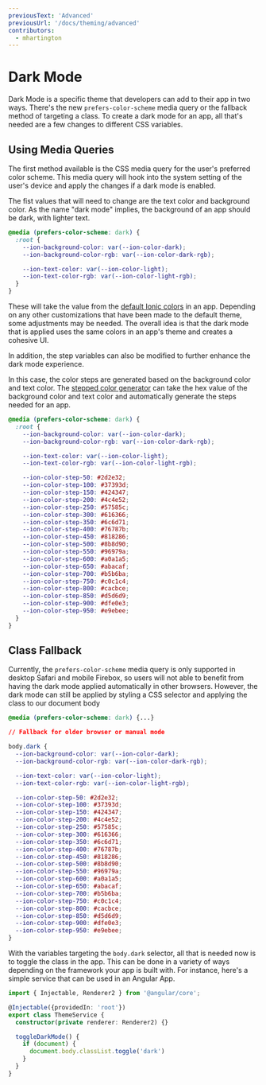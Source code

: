 ```yaml
---
previousText: 'Advanced'
previousUrl: '/docs/theming/advanced'
contributors:
  - mhartington
---
```


# Dark Mode

Dark Mode is a specific theme that developers can add to their app in two ways. There's the new `prefers-color-scheme` media query or the fallback method of targeting a class. To create a dark mode for an app, all that's needed are a few changes to different CSS variables.

## Using Media Queries

The first method available is the CSS media query for the user's preferred color scheme. This media query will hook into the system setting of the user's device and apply the changes if a dark mode is enabled.

The fist values that will need to change are the text color and background color. As the name "dark mode" implies, the background of an app should be dark, with lighter text.

```css
@media (prefers-color-scheme: dark) {
  :root {
    --ion-background-color: var(--ion-color-dark);
    --ion-background-color-rgb: var(--ion-color-dark-rgb);

    --ion-text-color: var(--ion-color-light);
    --ion-text-color-rgb: var(--ion-color-light-rgb);
  }
}
```

These will take the value from the [default Ionic colors](https://ionicframework.com/docs/theming/advanced#colors) in an app. Depending on any other customizations that have been made to the default theme, some adjustments may be needed. The overall idea is that the dark mode that is applied uses the same colors in an app's theme and creates a cohesive UI.

In addition, the step variables can also be modified to further enhance the dark mode experience.

In this case, the color steps are generated based on the background color and text color. The [stepped color generator](/docs/theming/advanced#generate-stepped-color-variables) can take the hex value of the background color and text color and automatically generate the steps needed for an app.

```css
@media (prefers-color-scheme: dark) {
  :root {
    --ion-background-color: var(--ion-color-dark);
    --ion-background-color-rgb: var(--ion-color-dark-rgb);

    --ion-text-color: var(--ion-color-light);
    --ion-text-color-rgb: var(--ion-color-light-rgb);

    --ion-color-step-50: #2d2e32;
    --ion-color-step-100: #37393d;
    --ion-color-step-150: #424347;
    --ion-color-step-200: #4c4e52;
    --ion-color-step-250: #57585c;
    --ion-color-step-300: #616366;
    --ion-color-step-350: #6c6d71;
    --ion-color-step-400: #76787b;
    --ion-color-step-450: #818286;
    --ion-color-step-500: #8b8d90;
    --ion-color-step-550: #96979a;
    --ion-color-step-600: #a0a1a5;
    --ion-color-step-650: #abacaf;
    --ion-color-step-700: #b5b6ba;
    --ion-color-step-750: #c0c1c4;
    --ion-color-step-800: #cacbce;
    --ion-color-step-850: #d5d6d9;
    --ion-color-step-900: #dfe0e3;
    --ion-color-step-950: #e9ebee;
  }
}
```

## Class Fallback

Currently, the `prefers-color-scheme` media query is only supported in desktop Safari and mobile Firebox, so users will not able to benefit from having the dark mode applied automatically in other browsers. However, the dark mode can still be applied by styling a CSS selector and applying the class to our document body

```css
@media (prefers-color-scheme: dark) {...}

// Fallback for older browser or manual mode

body.dark {
  --ion-background-color: var(--ion-color-dark);
  --ion-background-color-rgb: var(--ion-color-dark-rgb);

  --ion-text-color: var(--ion-color-light);
  --ion-text-color-rgb: var(--ion-color-light-rgb);

  --ion-color-step-50: #2d2e32;
  --ion-color-step-100: #37393d;
  --ion-color-step-150: #424347;
  --ion-color-step-200: #4c4e52;
  --ion-color-step-250: #57585c;
  --ion-color-step-300: #616366;
  --ion-color-step-350: #6c6d71;
  --ion-color-step-400: #76787b;
  --ion-color-step-450: #818286;
  --ion-color-step-500: #8b8d90;
  --ion-color-step-550: #96979a;
  --ion-color-step-600: #a0a1a5;
  --ion-color-step-650: #abacaf;
  --ion-color-step-700: #b5b6ba;
  --ion-color-step-750: #c0c1c4;
  --ion-color-step-800: #cacbce;
  --ion-color-step-850: #d5d6d9;
  --ion-color-step-900: #dfe0e3;
  --ion-color-step-950: #e9ebee;
}
```

With the variables targeting the `body.dark` selector, all that is needed now is to toggle the class in the app. This can be done in a variety of ways depending on the framework your app is built with. For instance, here's a simple service that can be used in an Angular App.

```typescript
import { Injectable, Renderer2 } from '@angular/core';

@Injectable({providedIn: 'root'})
export class ThemeService {
  constructor(private renderer: Renderer2) {}

  toggleDarkMode() {
    if (document) {
      document.body.classList.toggle('dark')
    }
  }
}
```

